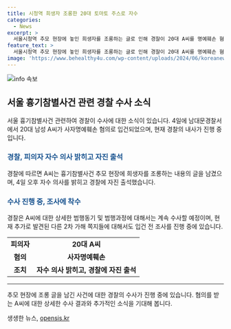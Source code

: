 ```yaml
---
title: 시청역 희생자 조롱한 20대 토마토 주스로 자수
categories:
  - News
excerpt: >
  서울시청역 추모 현장에 놓인 희생자를 조롱하는 글로 인해 경찰이 20대 A씨를 명예훼손 혐의로 입건했다. 피의자는 자수 의사를 밝히고 자진 출석했으며, 경찰은 상세한 범행 동기 및 과정을 수사 중이다. 이에 추가로 현장에서 발견된 다른 2차 가해 쪽지들에 대해서도 조사가 이뤄지고 있다. 사법 단계와 관련된 업데이트를 기사에서 찾아보세요.
feature_text: >
  서울시청역 추모 현장에 놓인 희생자를 조롱하는 글로 인해 경찰이 20대 A씨를 명예훼손 혐의로 입건했다. 피의자는 자수 의사를 밝히고 자진 출석했으며, 경찰은 상세한 범행 동기 및 과정을 수사 중이다. 이에 추가로 현장에서 발견된 다른 2차 가해 쪽지들에 대해서도 조사가 이뤄지고 있다. 사법 단계와 관련된 업데이트를 기사에서 찾아보세요.
image: 'https://www.behealthy4u.com/wp-content/uploads/2024/06/koreanews.jpg'
---
```


<p><img src="https://www.behealthy4u.com/wp-content/uploads/2024/06/koreanews.jpg" alt="info 속보" /></p>

<h2 data-ke-size="size26">서울 흉기참별사건 관련 경찰 수사 소식</h2>

<p data-ke-size="size16">서울 흉기참별사건 관련하여 경찰이 수사에 대한 소식이 있습니다. 4일에 남대문경찰서에서 20대 남성 A씨가 사자명예훼손 혐의로 입건되었으며, 현재 경찰의 내사가 진행 중입니다.</p>

<h3><b><span style="color: #1a5490;">경찰, 피의자 자수 의사 밝히고 자진 출석</span></b></h3>

<p data-ke-size="size16">경찰에 따르면 A씨는 흉기참별사건 추모 현장에 희생자를 조롱하는 내용의 글을 남겼으며, 4일 오후 자수 의사를 밝히고 경찰에 자진 출석했습니다. </p>

<h3><b><span style="color: #1a5490;">수사 진행 중, 조사에 착수</span></b></h3>

<p data-ke-size="size16">경찰은 A씨에 대한 상세한 범행동기 및 범행과정에 대해서는 계속 수사할 예정이며, 현재 추가로 발견된 다른 2차 가해 쪽지들에 대해서도 입건 전 조사를 진행 중에 있습니다.</p>

<table>
  <tr>
    <td style="text-align: center; height: 17px;"><b>피의자</b></td>
    <td style="text-align: center; height: 17px;"><b>20대 A씨</b></td>
  </tr>
  <tr>
    <td style="text-align: center; height: 17px;"><b>혐의</b></td>
    <td style="text-align: center; height: 17px;"><b>사자명예훼손</b></td>
  </tr>
  <tr>
    <td style="text-align: center; height: 17px;"><b>조치</b></td>
    <td style="text-align: center; height: 17px;"><b>자수 의사 밝히고, 경찰에 자진 출석</b></td>
  </tr>
</table>

<hr>

<p data-ke-size="size16">추모 현장에 조롱 글을 남긴 사건에 대한 경찰의 수사가 진행 중에 있습니다. 혐의를 받는 A씨에 대한 상세한 수사 결과와 추가적인 소식을 기대해 봅니다.</p>
생생한 뉴스, <a href="https://opensis.kr" rel="dofollow">opensis.kr</a>


